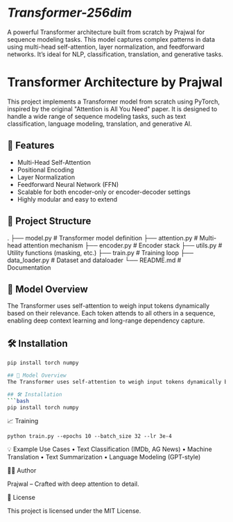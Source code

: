 # *****Transformer-256dim*****
A powerful Transformer architecture built from scratch by Prajwal for sequence modeling tasks. This model captures complex patterns in data using multi-head self-attention, layer normalization, and feedforward networks. It’s ideal for NLP, classification, translation, and generative tasks.
# Transformer Architecture by Prajwal

This project implements a Transformer model from scratch using PyTorch, inspired by the original "Attention is All You Need" paper. It is designed to handle a wide range of sequence modeling tasks, such as text classification, language modeling, translation, and generative AI.

## 🚀 Features
- Multi-Head Self-Attention
- Positional Encoding
- Layer Normalization
- Feedforward Neural Network (FFN)
- Scalable for both encoder-only or encoder-decoder settings
- Highly modular and easy to extend

## 📁 Project Structure
.
├── model.py            # Transformer model definition
├── attention.py        # Multi-head attention mechanism
├── encoder.py          # Encoder stack
├── utils.py            # Utility functions (masking, etc.)
├── train.py            # Training loop
├── data_loader.py      # Dataset and dataloader
└── README.md           # Documentation

## 🧠 Model Overview
The Transformer uses self-attention to weigh input tokens dynamically based on their relevance. Each token attends to all others in a sequence, enabling deep context learning and long-range dependency capture.

## 🛠️ Installation
```bash
pip install torch numpy

## 🧠 Model Overview
The Transformer uses self-attention to weigh input tokens dynamically based on their relevance. Each token attends to all others in a sequence, enabling deep context learning and long-range dependency capture.

## 🛠️ Installation
```bash
pip install torch numpy
```
📈 Training
```
python train.py --epochs 10 --batch_size 32 --lr 3e-4
```
💡 Example Use Cases
	•	Text Classification (IMDb, AG News)
	•	Machine Translation
	•	Text Summarization
	•	Language Modeling (GPT-style)

🧑‍💻 Author

Prajwal – Crafted with deep attention to detail.

📜 License

This project is licensed under the MIT License.
